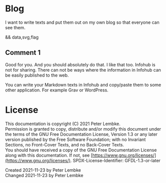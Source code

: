# Blog

I want to write texts and put them out on my own blog so that everyone can see them.

&& data,svg,flag

## Comment 1
Good for you. And you should absolutely do that. I like that too.
Infohub is not for sharing. There can not be ways where the information in Infohub can be easily published to the web.

You can write your Markdown texts in Infohub and copy/paste them to some other application. For example Grav or WordPress.

# License
This documentation is copyright (C) 2021 Peter Lembke.  
Permission is granted to copy, distribute and/or modify this document under the terms of the GNU Free Documentation License, Version 1.3 or any later version published by the Free Software Foundation; with no Invariant Sections, no Front-Cover Texts, and no Back-Cover Texts.  
You should have received a copy of the GNU Free Documentation License along with this documentation. If not, see [https://www.gnu.org/licenses/](https://www.gnu.org/licenses/).  SPDX-License-Identifier: GFDL-1.3-or-later

Created 2021-11-23 by Peter Lembke  
Changed 2021-11-23 by Peter Lembke  

